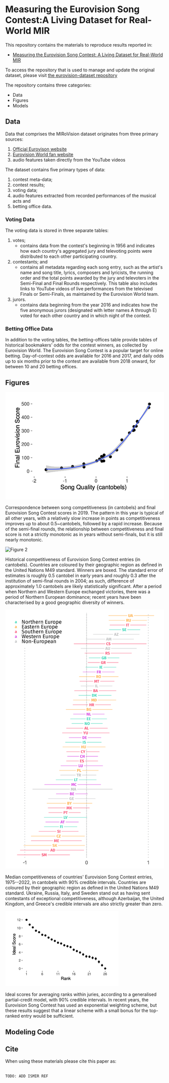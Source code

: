 # Measuring the Eurovision Song Contest:A Living Dataset for Real-World MIR

This repository contains the materials to reproduce results reported in:

* [Measuring the Eurovision Song Contest: A Living Dataset for Real-World MIR]()

To access the repository that is used to manage and update the original dataset, please visit [the eurovision-dataset repository](https://github.com/Spijkervet/eurovision-dataset)

The repository contains three categories:

- Data 
- Figures
- Models

## Data 

Data that comprises the MIRoVision dataset originates from three primary sources:

1. [Official Eurovison website](https://eurovision.tv/)
2. [Eurovision World fan website](https://eurovisionworld.com)
3. audio features taken directly from the YouTube videos 

The dataset contains five primary types of data: 

1. contest meta-data; 
2. contest results; 
3. voting data; 
4. audio features extracted from recorded performances of the musical acts and 
5. betting office data.

### Voting Data

The voting data is stored in three separate tables:

1. votes; 
    - contains data from the contest's beginning in 1956 and indicates how each country's aggregated jury and televoting points were distributed to each other participating country.
2. contestants; and 
    - contains all metadata regarding each song entry, such as the artist's name and song title, lyrics, composers and lyricists, the running order and the total points awarded by the jury and televoters in the Semi-Final and Final Rounds respectively. This table also includes links to YouTube videos of live performances from the televised Finals or Semi-Finals, as maintained by the Eurovision World team.
3. jurors.
    - contains data beginning from the year 2016 and indicates how the five anonymous jurors (designated with letter names A through E) voted for each other country and in which night of the contest.

### Betting Office Data

In addition to the voting tables, the betting-offices table provide tables of historical bookmakers' odds for the contest winners, as collected by Eurovision World.
The Eurovision Song Contest is a popular target for online betting.
Day-of-contest odds are available for 2016 and 2017, and daily odds up to six months prior to the contest are available from 2018 onward, for between 10 and 20 betting offices.

## Figures

![Figure 1](figures/figure1.png)

Correspondence between song competitiveness (in cantobels) and final Eurovision Song Contest scores in 2019. The pattern in this year is typical of all other years, with a relatively slow increase in points as competitiveness improves up to about 0.5~cantobels, followed by a rapid increase. Because of the semi-final rounds, the relationship between competitiveness and final score is not a strictly monotonic as in years without semi-finals, but it is still nearly monotonic.

![Figure 2](figures/figure2.png)

Historical competitiveness of Eurovision Song Contest entries (in cantobels). Countries are coloured by their geographic region as defined in the United Nations M49 standard. Winners are boxed. The standard error of estimates is roughly 0.5 cantobel in early years and roughly 0.3 after the institution of semi-final rounds in 2004; as such, difference of approximately 1.0 cantobels are likely statistically significant. After a period when Northern and Western Europe exchanged victories, there was a period of Northern European dominance; recent years have been characterised by a good geographic diversity of winners.

![Figure 3](figures/figure3.png)

Median competitiveness of countries' Eurovision Song Contest entries, 1975--2022, in cantobels with 90% credible intervals.
Countries are coloured by their geographic region as defined in the United Nations M49 standard.
Ukraine, Russia, Italy, and Sweden stand out as having sent contestants of exceptional competitiveness, although Azerbaijan, the United Kingdom, and Greece's credible intervals are also strictly greater than zero.

![Figure 4](figures/figure4.png)

Ideal scores for averaging ranks within juries, according to a generalised partial-credit model, with 90% credible intervals. In recent years, the Eurovision Song Contest has used an exponential weighting scheme, but these results suggest that a linear scheme with a small bonus for the top-ranked entry would be sufficient.

## Modeling Code

## Cite

When using these materials please cite this paper as:

```

TODO: ADD ISMIR REF 

```

